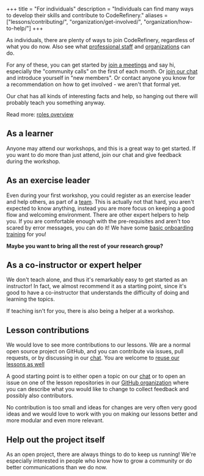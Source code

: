 +++
title = "For individuals"
description = "Individuals can find many ways to develop their skills and contribute to CodeRefinery."
aliases = ["lessons/contributing/", "organization/get-involved/", "organization/how-to-help/"]
+++

As individuals, there are plenty of ways to join CodeRefinery,
regardless of what you do now.  Also see what [professional
staff](@/join/staff.md) and [organizations](@/join/organizations.md)
can do.

For any of these, you can get started by [join a
meetings](@/join/meetings.md) and say hi, especially the
"community calls" on the first of each month.  Or [join our
chat](https://coderefinery.github.io/manuals/chat/) and introduce
yourself in "new members".  Or contact anyone you know for a
recommendation on how to get involved - we aren't that formal yet.

Our chat has all kinds of interesting facts and help, so hanging out
there will probably teach you something anyway.

Read more: [roles overview](https://coderefinery.github.io/manuals/roles-overview/)


## As a learner

Anyone may attend our workshops, and this is a great way to get
started.  If you want to do more than just attend, join our chat and
give feedback during the workshop.


## As an exercise leader

Even during your first workshop, you could register as an exercise
leader and help others, as part of a
[team](@/workshops/teaching-style.md#teams).  This is actually not
that hard, you aren't expected to know anything, instead you are more
focus on keeping a good flow and welcoming environment.  There are
other expert helpers to help you.  If you are comfortable enough with
the pre-requisites and aren't too scared by error messages, you can do
it!  We have some [basic onboarding
training](https://coderefinery.github.io/manuals/exercise-leaders/)
for you!

**Maybe you want to bring all the rest of your research group?**


## As a co-instructor or expert helper

We don't teach alone, and thus it's remarkably easy to get started as
an instructor!  In fact, we almost recommend it as a starting point,
since it's good to have a co-instructor that understands the difficulty
of doing and learning the topics.

If teaching isn't for you, there is also being a helper at a workshop.


## Lesson contributions

We would love to see more contributions to our lessons. We are a normal open
source project on GitHub, and you can contribute via issues, pull requests, or
by discussing in our [chat](https://coderefinery.zulipchat.com/).  You
are welcome to [reuse our lessons as well](@/lessons/reusing.md)

A good starting point is to either open a topic on our
[chat](https://coderefinery.zulipchat.com/) or to open an issue on one of the
lesson repositories in our [GitHub
organization](https://github.com/coderefinery) where you can describe what you
would like to change to collect feedback and possibly also contributors.

No contribution is too small and ideas for changes are very often very good
ideas and we would love to work with you on making our lessons better and more
modular and even more relevant.


## Help out the project itself

As an open project, there are always things to do to keep us running!
We're especially interested in people who know how to grow a community
or do better communications than we do now.
